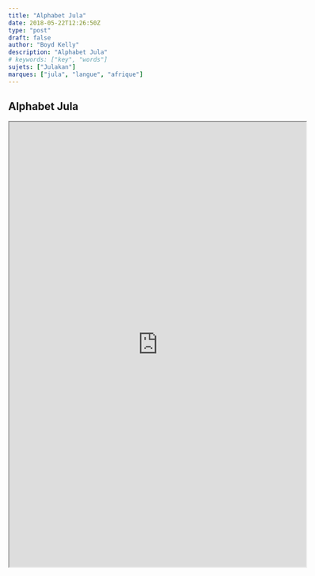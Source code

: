```yaml
---
title: "Alphabet Jula"
date: 2018-05-22T12:26:50Z
type: "post"
draft: false
author: "Boyd Kelly"
description: "Alphabet Jula"
# keywords: ["key", "words"]
sujets: ["Julakan"]
marques: ["jula", "langue", "afrique"]
---
```


## Alphabet Jula

<!--more-->

<iframe width="600" height="900"src="https://docs.google.com/spreadsheets/d/e/2PACX-1vQ9ygFOtyMq1n2QdbKgpZpVuGZ5NfTnKZ-Vrfppc1YevMPnGC6AtzGkGi1syKYTVEmyj4bfLCdx8W0w/pubhtml?widget=true&amp;headers=false"></iframe>
